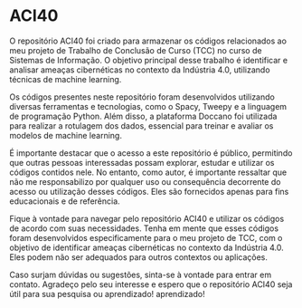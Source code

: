 # ACI40

O repositório ACI40 foi criado para armazenar os códigos relacionados ao meu projeto de Trabalho de Conclusão de Curso (TCC) no curso de Sistemas de Informação. O objetivo principal desse trabalho é identificar e analisar ameaças cibernéticas no contexto da Indústria 4.0, utilizando técnicas de machine learning.

Os códigos presentes neste repositório foram desenvolvidos utilizando diversas ferramentas e tecnologias, como o Spacy, Tweepy e a linguagem de programação Python. Além disso, a plataforma Doccano foi utilizada para realizar a rotulagem dos dados, essencial para treinar e avaliar os modelos de machine learning.

É importante destacar que o acesso a este repositório é público, permitindo que outras pessoas interessadas possam explorar, estudar e utilizar os códigos contidos nele. No entanto, como autor, é importante ressaltar que não me responsabilizo por qualquer uso ou consequência decorrente do acesso ou utilização desses códigos. Eles são fornecidos apenas para fins educacionais e de referência.

Fique à vontade para navegar pelo repositório ACI40 e utilizar os códigos de acordo com suas necessidades. Tenha em mente que esses códigos foram desenvolvidos especificamente para o meu projeto de TCC, com o objetivo de identificar ameaças cibernéticas no contexto da Indústria 4.0. Eles podem não ser adequados para outros contextos ou aplicações.

Caso surjam dúvidas ou sugestões, sinta-se à vontade para entrar em contato. Agradeço pelo seu interesse e espero que o repositório ACI40 seja útil para sua pesquisa ou aprendizado! aprendizado!